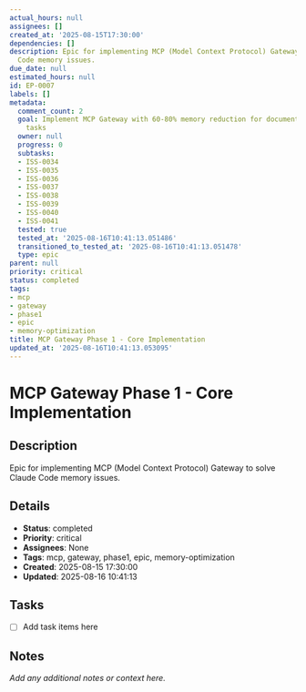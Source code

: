 ```yaml
---
actual_hours: null
assignees: []
created_at: '2025-08-15T17:30:00'
dependencies: []
description: Epic for implementing MCP (Model Context Protocol) Gateway to solve Claude
  Code memory issues.
due_date: null
estimated_hours: null
id: EP-0007
labels: []
metadata:
  comment_count: 2
  goal: Implement MCP Gateway with 60-80% memory reduction for document processing
    tasks
  owner: null
  progress: 0
  subtasks:
  - ISS-0034
  - ISS-0035
  - ISS-0036
  - ISS-0037
  - ISS-0038
  - ISS-0039
  - ISS-0040
  - ISS-0041
  tested: true
  tested_at: '2025-08-16T10:41:13.051486'
  transitioned_to_tested_at: '2025-08-16T10:41:13.051478'
  type: epic
parent: null
priority: critical
status: completed
tags:
- mcp
- gateway
- phase1
- epic
- memory-optimization
title: MCP Gateway Phase 1 - Core Implementation
updated_at: '2025-08-16T10:41:13.053095'
---
```


# MCP Gateway Phase 1 - Core Implementation

## Description
Epic for implementing MCP (Model Context Protocol) Gateway to solve Claude Code memory issues.

## Details
- **Status**: completed
- **Priority**: critical
- **Assignees**: None
- **Tags**: mcp, gateway, phase1, epic, memory-optimization
- **Created**: 2025-08-15 17:30:00
- **Updated**: 2025-08-16 10:41:13

## Tasks
- [ ] Add task items here

## Notes
_Add any additional notes or context here._
